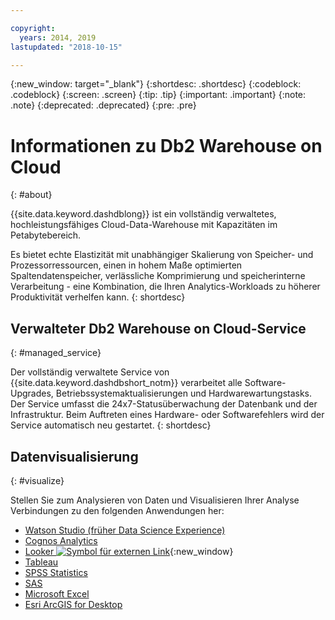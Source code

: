 ```yaml
---

copyright:
  years: 2014, 2019
lastupdated: "2018-10-15"

---
```


<!-- Attribute definitions --> 
{:new_window: target="_blank"}
{:shortdesc: .shortdesc}
{:codeblock: .codeblock}
{:screen: .screen}
{:tip: .tip}
{:important: .important}
{:note: .note}
{:deprecated: .deprecated}
{:pre: .pre}

# Informationen zu Db2 Warehouse on Cloud
{: #about}

{{site.data.keyword.dashdblong}} ist ein vollständig verwaltetes, hochleistungsfähiges Cloud-Data-Warehouse mit Kapazitäten im Petabytebereich.

Es bietet echte Elastizität mit unabhängiger Skalierung von Speicher- und Prozessorressourcen, einen in hohem Maße optimierten Spaltendatenspeicher, verlässliche Komprimierung und speicherinterne Verarbeitung - eine Kombination, die Ihren Analytics-Workloads zu höherer Produktivität verhelfen kann.
{: shortdesc}

## Verwalteter Db2 Warehouse on Cloud-Service
{: #managed_service}

Der vollständig verwaltete Service von {{site.data.keyword.dashdbshort_notm}} verarbeitet alle Software-Upgrades, Betriebssystemaktualisierungen und Hardwarewartungstasks. Der Service umfasst die 24x7-Statusüberwachung der Datenbank und der Infrastruktur. Beim Auftreten eines Hardware- oder Softwarefehlers wird der Service automatisch neu gestartet.
{: shortdesc}

<!-- ## Provisioning of Db2 Warehouse on Cloud
{: #whse_provision}

The {{site.data.keyword.dashdbshort_notm}} database can be provisioned on {{site.data.keyword.BluSoftlayer_full}} and for AWS.
{: shortdesc}

If you want to have the data warehouse provisioned for AWS, select the **MPP Small for AWS** plan. -->

## Datenvisualisierung
{: #visualize}

Stellen Sie zum Analysieren von Daten und Visualisieren Ihrer Analyse Verbindungen zu den folgenden Anwendungen her:

- [Watson Studio (früher Data Science Experience)](connecting/data_sci.html#watson_studio)
- [Cognos Analytics](connecting/vis_bi.html#cognos)
- [Looker ![Symbol für externen Link](../../icons/launch-glyph.svg "Symbol für externen Link")](https://docs.looker.com/setup-and-management/connecting-to-db){:new_window}
- [Tableau](connecting/vis_bi.html#tableau)
- [SPSS Statistics](connecting/data_sci.html#spss_stats)
- [SAS](connecting/data_sci.html#sas)
- [Microsoft Excel](connecting/vis_bi.html#excel)
- [Esri ArcGIS for Desktop](connecting/vis_bi.html#esri_arcgis)


